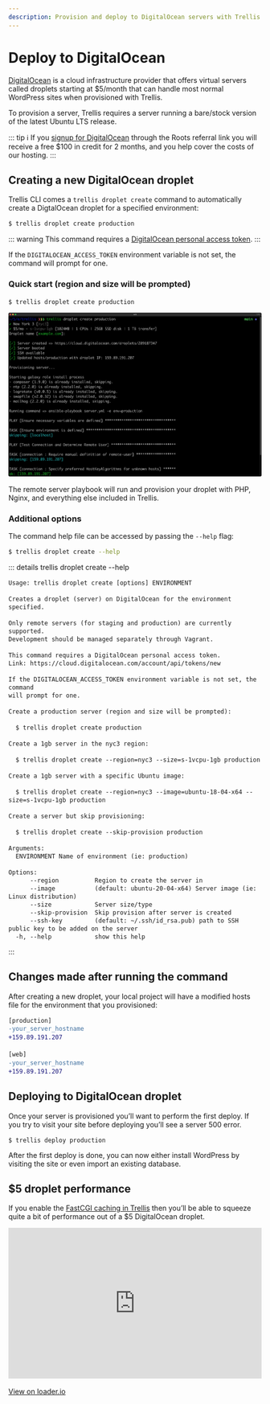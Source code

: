 ```yaml
---
description: Provision and deploy to DigitalOcean servers with Trellis.
---
```


# Deploy to DigitalOcean

[DigitalOcean](https://roots.io/r/digitalocean) is a cloud infrastructure provider that offers virtual servers called droplets starting at $5/month that can handle most normal WordPress sites when provisioned with Trellis.

To provision a server, Trellis requires a server running a bare/stock version of the latest Ubuntu LTS release.

::: tip
ℹ️ If you [signup for DigitalOcean](https://roots.io/r/digitalocean) through the Roots referral link you will receive a free $100 in credit for 2 months, and you help cover the costs of our hosting.
::: 

## Creating a new DigitalOcean droplet

Trellis CLI comes a `trellis droplet create` command to automatically create a DigtalOcean droplet for a specified environment:

```sh
$ trellis droplet create production
```

::: warning
This command requires a [DigitalOcean personal access token](https://cloud.digitalocean.com/account/api/tokens/new).
:::

If the `DIGITALOCEAN_ACCESS_TOKEN` environment variable is not set, the command will prompt for one.

### Quick start (region and size will be prompted)

```sh
$ trellis droplet create production
```

![Screenshot of trellis droplet create example](./deploy-to-digitalocean-trellis-droplet-create.png)

The remote server playbook will run and provision your droplet with PHP, Nginx, and everything else included in Trellis.

### Additional options

The command help file can be accessed by passing the `--help` flag:

```sh
$ trellis droplet create --help
```

::: details trellis droplet create --help
```
Usage: trellis droplet create [options] ENVIRONMENT

Creates a droplet (server) on DigitalOcean for the environment specified.

Only remote servers (for staging and production) are currently supported.
Development should be managed separately through Vagrant.

This command requires a DigitalOcean personal access token.
Link: https://cloud.digitalocean.com/account/api/tokens/new

If the DIGITALOCEAN_ACCESS_TOKEN environment variable is not set, the command
will prompt for one.

Create a production server (region and size will be prompted):

  $ trellis droplet create production

Create a 1gb server in the nyc3 region:

  $ trellis droplet create --region=nyc3 --size=s-1vcpu-1gb production

Create a 1gb server with a specific Ubuntu image:

  $ trellis droplet create --region=nyc3 --image=ubuntu-18-04-x64 --size=s-1vcpu-1gb production

Create a server but skip provisioning:

  $ trellis droplet create --skip-provision production

Arguments:
  ENVIRONMENT Name of environment (ie: production)

Options:
      --region          Region to create the server in
      --image           (default: ubuntu-20-04-x64) Server image (ie: Linux distribution)
      --size            Server size/type
      --skip-provision  Skip provision after server is created
      --ssh-key         (default: ~/.ssh/id_rsa.pub) path to SSH public key to be added on the server
  -h, --help            show this help
```
:::

## Changes made after running the command

After creating a new droplet, your local project will have a modified hosts file for the environment that you provisioned:

```diff
[production]
-your_server_hostname
+159.89.191.207

[web]
-your_server_hostname
+159.89.191.207
```

## Deploying to DigitalOcean droplet

Once your server is provisioned you’ll want to perform the first deploy. If you try to visit your site before deploying you’ll see a server 500 error.

```
$ trellis deploy production
```

After the first deploy is done, you can now either install WordPress by visiting the site or even import an existing database.

## $5 droplet performance

If you enable the [FastCGI caching in Trellis](https://docs.roots.io/trellis/master/fastcgi-caching/) then you’ll be able to squeeze quite a bit of performance out of a $5 DigitalOcean droplet.

<p><iframe src="https://share.loader.io/reports/19a5726e5f296a96c431f8609dd427cd/widget/results/6ebcd76c5963361fc0acf413364709e1" frameborder="0" style="width: 100%; height: 300px;"></iframe></p>
<p><a href="http://loader.io/reports/19a5726e5f296a96c431f8609dd427cd/results/6ebcd76c5963361fc0acf413364709e1">View on loader.io</a></p>
